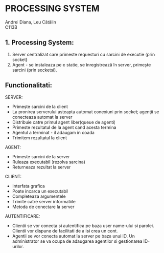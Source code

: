 # PROCESSING SYSTEM
  Andrei Diana, Leu Cătălin<br />
  C113B


## 1. Processing System:
1. Server centralizat care primeste requesturi cu sarcini de executie (prin socket)
2. Agent - se instaleaza pe o statie, se înregistrează în server, primește sarcini (prin socketsi).


## Functionalitati:
  
SERVER:
- Primește sarcini de la client
- La pronirea serverului asteapta automat conexiuni prin socket; agenții se conecteaza automat la server 
- Distribuie catre primul agent liber(queue de agenti)
- Primeste rezultatul de la agent cand acesta termina
- Agentul a terminat - il adaugam in coada
- Trimitem rezultatul la client

AGENT:
- Primeste sarcini de la server
- Ruleaza executabil (rezolva sarcina)
- Returneaza rezultat la server

CLIENT:
- Interfata grafica
- Poate incarca un executabil 
- Completeaza argumentele
- Trimite catre server informatiile
- Metoda de conectare la server

AUTENTIFICARE:
- Clientii se vor conecta si autentifica pe baza user name-ului si parolei. Clientii vor dispune de facilitati de a isi crea un cont.
- Agentii se vor conecta automat la server pe baza unui ID. Un administrator se va ocupa de adaugarea agentilor si gestionarea ID-urilor.
